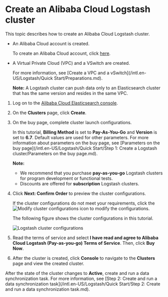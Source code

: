 # Create an Alibaba Cloud Logstash cluster

This topic describes how to create an Alibaba Cloud Logstash cluster.

-   An Alibaba Cloud account is created.

    To create an Alibaba Cloud account, click [here](https://account.aliyun.com/register/register.html).

-   A Virtual Private Cloud \(VPC\) and a VSwitch are created.

    For more information, see [Create a VPC and a vSwitch](/intl.en-US/Logstash/Quick Start/Preparations.md).

    **Note:** A Logstash cluster can push data only to an Elasticsearch cluster that has the same version and resides in the same VPC.


1.  Log on to the [Alibaba Cloud Elasticsearch console](https://elasticsearch.console.aliyun.com/#/home).

2.  On the **Clusters** page, click **Create**.

3.  On the buy page, complete cluster launch configurations.

    In this tutorial, **Billing Method** is set to **Pay-As-You-Go** and **Version** is set to **6.7**. Default values are used for other parameters. For more information about parameters on the buy page, see [Parameters on the buy page](/intl.en-US/Logstash/Quick Start/Step 1: Create a Logstash cluster/Parameters on the buy page.md).

    **Note:**

    -   We recommend that you purchase **pay-as-you-go** Logstash clusters for program development or functional tests.
    -   Discounts are offered for **subscription** Logstash clusters.
4.  Click **Next: Confirm Order** to preview the cluster configurations.

    If the cluster configurations do not meet your requirements, click the ![Modify cluster configurations](https://static-aliyun-doc.oss-accelerate.aliyuncs.com/assets/img/en-US/0367819951/p84860.png) icon to modify the configurations.

    The following figure shows the cluster configurations in this tutorial.

    ![Logstash cluster configurations](../images/p85383.png)

5.  Read the terms of service and select **I have read and agree to Alibaba Cloud Logstash \(Pay-as-you-go\) Terms of Service**. Then, click **Buy Now**.

6.  After the cluster is created, click **Console** to navigate to the **Clusters** page and view the created cluster.


After the state of the cluster changes to **Active**, create and run a data synchronization task. For more information, see [Step 2: Create and run a data synchronization task](/intl.en-US/Logstash/Quick Start/Step 2: Create and run a data synchronization task.md).

